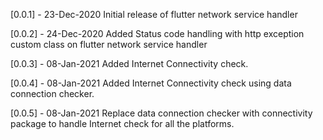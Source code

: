 [0.0.1] - 23-Dec-2020
Initial release of flutter network service handler

[0.0.2] - 24-Dec-2020
Added Status code handling with http exception custom class on flutter network service handler

[0.0.3] - 08-Jan-2021
Added Internet Connectivity check.

[0.0.4] - 08-Jan-2021
Added Internet Connectivity check using data connection checker.

[0.0.5] - 08-Jan-2021
Replace data connection checker with connectivity package to handle Internet check for all the platforms.
